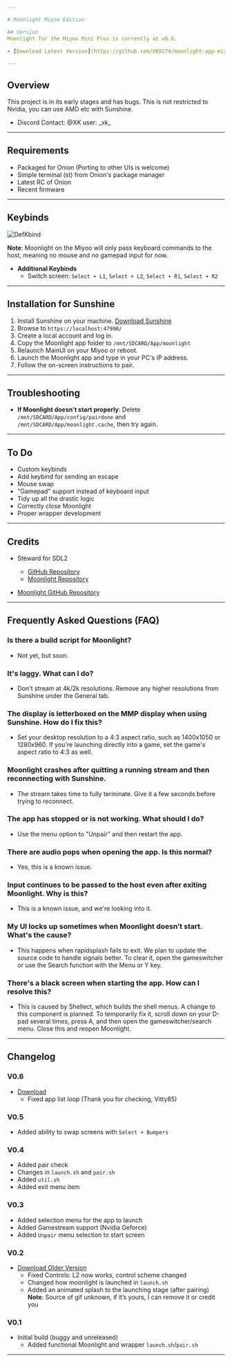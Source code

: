 ```yaml
---

# Moonlight Miyoo Edition

## Version
Moonlight for the Miyoo Mini Plus is currently at v0.6.

- [Download Latest Version](https://github.com/XK9274/moonlight-app-miyoo/releases)

---
```


## Overview

This project is in its early stages and has bugs. This is not restricted to Nvidia, you can use AMD etc with Sunshine.

- Discord Contact: @XK user: \_xk\_

---

## Requirements

- Packaged for Onion (Porting to other UIs is welcome)
- Simple terminal (st) from Onion's package manager
- Latest RC of Onion
- Recent firmware

---

## Keybinds
![DefKbind](https://github.com/XK9274/moonlight-app-miyoo/assets/47260768/1965216d-d305-48b2-9461-9c6980da6375)

**Note**: Moonlight on the Miyoo will only pass keyboard commands to the host, meaning no mouse and no gamepad input for now.

- **Additional Keybinds**
  - Switch screen: `Select + L1`, `Select + L2`, `Select + R1`, `Select + R2`

---

## Installation for Sunshine

1. Install Sunshine on your machine. [Download Sunshine](https://github.com/LizardByte/Sunshine/releases)
2. Browse to `https://localhost:47990/`
3. Create a local account and log in.
4. Copy the Moonlight app folder to `/mnt/SDCARD/App/moonlight`
5. Relaunch MainUI on your Miyoo or reboot.
6. Launch the Moonlight app and type in your PC's IP address.
7. Follow the on-screen instructions to pair.

---

## Troubleshooting

- **If Moonlight doesn't start properly**: Delete `/mnt/SDCARD/App/config/pairdone` and `/mnt/SDCARD/App/moonlight.cache`, then try again.

---

## To Do

- Custom keybinds
- Add keybind for sending an escape
- Mouse swap
- "Gamepad" support instead of keyboard input
- Tidy up all the drastic logic
- Correctly close Moonlight
- Proper wrapper development

---

## Credits

- Steward for SDL2
  - [GitHub Repository](https://github.com/steward-fu/sdl/tree/sdl-2.0.20_ssd202d_miyoo-mini_drastic)
  - [Moonlight Repository](https://github.com/XK9274/sdl2-moonlight-miyoo/tree/sdl-2.0.20_ssd202d_miyoo-mini_moonlight)
  
- [Moonlight GitHub Repository](https://github.com/moonlight-stream/moonlight-embedded)

---

## Frequently Asked Questions (FAQ)

### Is there a build script for Moonlight?
- Not yet, but soon.

### It's laggy. What can I do?
- Don't stream at 4k/2k resolutions. Remove any higher resolutions from Sunshine under the General tab.

### The display is letterboxed on the MMP display when using Sunshine. How do I fix this?
- Set your desktop resolution to a 4:3 aspect ratio, such as 1400x1050 or 1280x960. If you're launching directly into a game, set the game's aspect ratio to 4:3 as well.

### Moonlight crashes after quitting a running stream and then reconnecting with Sunshine.
- The stream takes time to fully terminate. Give it a few seconds before trying to reconnect.

### The app has stopped or is not working. What should I do?
- Use the menu option to "Unpair" and then restart the app.

### There are audio pops when opening the app. Is this normal?
- Yes, this is a known issue.

### Input continues to be passed to the host even after exiting Moonlight. Why is this?
- This is a known issue, and we're looking into it.

### My UI locks up sometimes when Moonlight doesn’t start. What's the cause?
- This happens when rapidsplash fails to exit. We plan to update the source code to handle signals better. To clear it, open the gameswitcher or use the Search function with the Menu or Y key.

### There's a black screen when starting the app. How can I resolve this?
- This is caused by Shellect, which builds the shell menus. A change to this component is planned. To temporarily fix it, scroll down on your D-pad several times, press A, and then open the gameswitcher/search menu. Close this and reopen Moonlight.

---

## Changelog

### V0.6
- [Download](#)
  - Fixed app list loop (Thank you for checking, Vitty85)

### V0.5
- Added ability to swap screens with `Select + Bumpers`

### V0.4
- Added pair check
- Changes in `launch.sh` and `pair.sh`
- Added `util.sh`
- Added exit menu item

### V0.3
- Added selection menu for the app to launch
- Added Gamestream support (Nvidia Geforce)
- Added `Unpair` menu selection to start screen

### V0.2
- [Download Older Version](#)
  - Fixed Controls: L2 now works, control scheme changed
  - Changed how moonlight is launched in `launch.sh`
  - Added an animated splash to the launching stage (after pairing)  
    **Note**: Source of gif unknown, if it’s yours, I can remove it or credit you

### V0.1
- Initial build (buggy and unreleased)
  - Added functional Moonlight and wrapper `launch.sh`/`pair.sh`

---
